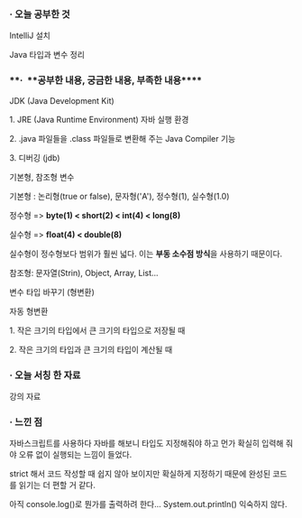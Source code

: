 ### **· 오늘 공부한 것**

IntelliJ 설치

Java 타입과 변수 정리

### **·  **공부한 내용, 궁금한 내용, 부족한 내용\*\*\*\*

JDK (Java Development Kit)

1\. JRE (Java Runtime Environment) 자바 실행 환경

2\. .java 파일들을 .class 파일들로 변환해 주는 Java Compiler 기능

3\. 디버깅 (jdb)

기본형, 참조형 변수

기본형 : 논리형(true or false), 문자형('A'), 정수형(1), 실수형(1.0)

정수형 => **byte(1) < short(2) < int(4) < long(8)**

실수형 => **float(4) < double(8)**

실수형이 정수형보다 범위가 훨씬 넓다. 이는 **부동 소수점 방식**을 사용하기 때문이다.

참조형: 문자열(Strin), Object, Array, List...

변수 타입 바꾸기 (형변환)

자동 형변환

1\. 작은 크기의 타입에서 큰 크기의 타입으로 저장될 때

2\. 작은 크기의 타입과 큰 크기의 타입이 계산될 때

### **· 오늘 서칭 한 자료**

강의 자료

### **· 느낀 점**

자바스크립트를 사용하다 자바를 해보니 타입도 지정해줘야 하고 먼가 확실히 입력해 줘야 오류 없이 실행되는 느낌이 들었다.

strict 해서 코드 작성할 때 쉽지 않아 보이지만 확실하게 지정하기 때문에 완성된 코드를 읽기는 더 편할 거 같다.

아직 console.log()로 뭔가를 출력하려 한다... System.out.println() 익숙하지 않다.

